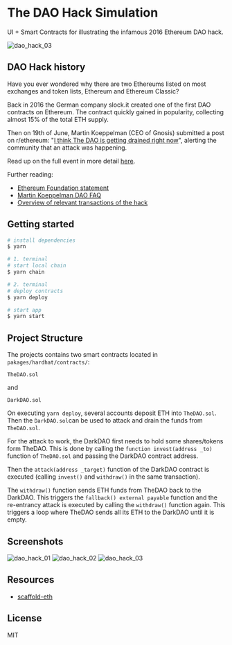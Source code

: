 # The DAO Hack Simulation

UI + Smart Contracts for illustrating the infamous 2016 Ethereum DAO hack.

![dao_hack_03](./packages/react-app/public/screenshots/dao_hack_03.png)

## DAO Hack history

Have you ever wondered why there are two Ethereums listed on most exchanges and token lists, Ethereum and Ethereum Classic?

Back in 2016 the German company slock.it created one of the first DAO contracts on Ethereum. The contract quickly gained in popularity, collecting almost 15% of the total ETH supply.

Then on 19th of June, Martin Koeppelman (CEO of Gnosis) submitted a post on
r/ethereum: "[I think The DAO is getting drained right now](https://www.reddit.com/r/ethereum/comments/4oi2ta/i_think_thedao_is_getting_drained_right_now/)", alerting the community that an attack was happening.

Read up on the full event in more detail [here](https://github.com/ethereumbook/ethereumbook/blob/develop/appdx-forks-history.asciidoc).

Further reading:

* [Ethereum Foundation statement](https://blog.ethereum.org/2016/06/17/critical-update-re-dao-vulnerability/)
* [Martin Koeppelman DAO FAQ](https://www.reddit.com/r/ethereum/comments/4os7l5/the_big_thedao_heist_faq/)
* [Overview of relevant transactions of the hack](https://medium.com/@oaeee/the-rise-of-the-dark-dao-72b21a2212e3#.rnb1n01h8)

## Getting started

```bash
# install dependencies
$ yarn

# 1. terminal
# start local chain
$ yarn chain

# 2. terminal
# deploy contracts
$ yarn deploy

# start app
$ yarn start
```

## Project Structure

The projects contains two smart contracts located in `pakages/hardhat/contracts/`:

```text
TheDAO.sol
```

and

```text
DarkDAO.sol
```

On executing `yarn deploy`, several accounts deposit ETH into `TheDAO.sol`.
Then the `DarkDAO.sol`can be used to attack and drain the funds from `TheDAO.sol`.

For the attack to work, the DarkDAO first needs to hold some shares/tokens form TheDAO. This is done by calling the `function invest(address _to)` function of `TheDAO.sol` and passing the DarkDAO contract address.

Then the `attack(address _target)` function of the DarkDAO contract is executed (calling `invest()` and `withdraw()` in the same transaction).

The `withdraw()` function sends ETH funds from TheDAO back to the DarkDAO.
This triggers the `fallback() external payable` function and the re-entrancy attack is executed by calling the `withdraw()` function again.
This triggers a loop where TheDAO sends all its ETH to the DarkDAO until it is empty.

## Screenshots

![dao_hack_01](./packages/react-app/public/screenshots/dao_hack_01.png)
![dao_hack_02](./packages/react-app/public/screenshots/dao_hack_02.png)
![dao_hack_03](./packages/react-app/public/screenshots/dao_hack_03.png)

## Resources

* [scaffold-eth](https://github.com/scaffold-eth/scaffold-eth)

## License

MIT
